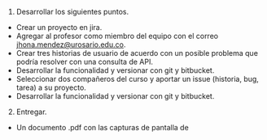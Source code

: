 1. Desarrollar los siguientes puntos. 
  * Crear un proyecto en jira.
  *  Agregar al profesor como miembro del equipo con el correo jhona.mendez@urosario.edu.co.
  * Crear tres historias de usuario de acuerdo con un posible problema que podría resolver con
    una consulta de API.
  * Desarrollar la funcionalidad y versionar con git y bitbucket.
  * Seleccionar dos compañeros del curso y aportar un issue (historia, bug, tarea) a su proyecto.
  * Desarrollar la funcionalidad y versionar con git y bitbucket.
2. Entregar.
  * Un documento .pdf con las capturas de pantalla de
